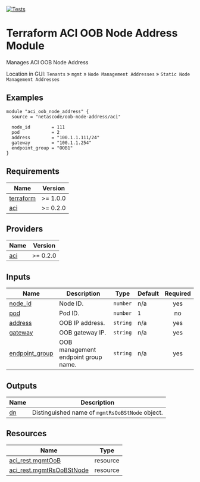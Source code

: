 <!-- BEGIN_TF_DOCS -->
[![Tests](https://github.com/netascode/terraform-aci-oob-node-address/actions/workflows/test.yml/badge.svg)](https://github.com/netascode/terraform-aci-oob-node-address/actions/workflows/test.yml)

# Terraform ACI OOB Node Address Module

Manages ACI OOB Node Address

Location in GUI:
`Tenants` » `mgmt` » `Node Management Addresses` » `Static Node Management Addresses`

## Examples

```hcl
module "aci_oob_node_address" {
  source = "netascode/oob-node-address/aci"

  node_id        = 111
  pod            = 2
  address        = "100.1.1.111/24"
  gateway        = "100.1.1.254"
  endpoint_group = "OOB1"
}

```

## Requirements

| Name | Version |
|------|---------|
| <a name="requirement_terraform"></a> [terraform](#requirement\_terraform) | >= 1.0.0 |
| <a name="requirement_aci"></a> [aci](#requirement\_aci) | >= 0.2.0 |

## Providers

| Name | Version |
|------|---------|
| <a name="provider_aci"></a> [aci](#provider\_aci) | >= 0.2.0 |

## Inputs

| Name | Description | Type | Default | Required |
|------|-------------|------|---------|:--------:|
| <a name="input_node_id"></a> [node\_id](#input\_node\_id) | Node ID. | `number` | n/a | yes |
| <a name="input_pod"></a> [pod](#input\_pod) | Pod ID. | `number` | `1` | no |
| <a name="input_address"></a> [address](#input\_address) | OOB IP address. | `string` | n/a | yes |
| <a name="input_gateway"></a> [gateway](#input\_gateway) | OOB gateway IP. | `string` | n/a | yes |
| <a name="input_endpoint_group"></a> [endpoint\_group](#input\_endpoint\_group) | OOB management endpoint group name. | `string` | n/a | yes |

## Outputs

| Name | Description |
|------|-------------|
| <a name="output_dn"></a> [dn](#output\_dn) | Distinguished name of `mgmtRsOoBStNode` object. |

## Resources

| Name | Type |
|------|------|
| [aci_rest.mgmtOoB](https://registry.terraform.io/providers/netascode/aci/latest/docs/resources/rest) | resource |
| [aci_rest.mgmtRsOoBStNode](https://registry.terraform.io/providers/netascode/aci/latest/docs/resources/rest) | resource |
<!-- END_TF_DOCS -->